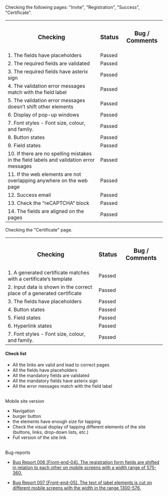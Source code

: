 Checking the following pages: "Invite", "Registration", "Success", "Certificate".

<table>

  <tr>
    <th colspan="2"><h3>Checking</h3></th>
    <th><h3>Status</h3></th>
    <th><h3>Bug / Comments</h3></th>
  </tr>

  <tr>
    <td colspan="2">1. The fields have placeholders</td>
    <td>Passed</td>
    <td></td>
  </tr>
  <tr>
    <td colspan="2">2. The required fields are validated</td>
    <td>Passed</td>
    <td></td>
  </tr>
  <tr>
    <td colspan="2">3. The required fields have asterix sign</td>
    <td>Passed</td>
    <td></td>
  </tr>
  <tr>
    <td colspan="2">4. The validation error messages match with the field label</td>
    <td>Passed</td>
    <td></td>
  </tr>
  <tr>
    <td colspan="2">5. The validation error messages doesn’t shift other elements</td>
    <td>Passed</td>
    <td></td>
  </tr>
  <tr>
    <td colspan="2">6. Display of pop-up windows</td>
    <td>Passed</td>
    <td></td>
  </tr>
  <tr>
    <td colspan="2">7. Font styles - Font size, colour, and family.</td>
    <td>Passed</td>
    <td></td>
  </tr>
  <tr>
    <td colspan="2">8. Button states</td>
    <td>Passed</td>
    <td></td>
  </tr>
  <tr>
    <td colspan="2">9. Field states</td>
    <td>Passed</td>
    <td></td>
  </tr>
  <tr>
    <td colspan="2">10. If there are no spelling mistakes in the field labels and validation error messages</td>
    <td>Passed</td>
    <td></td>
  </tr>
  <tr>
    <td colspan="2">11. If the web elements are not overlapping anywhere on the web page</td>
    <td>Passed</td>
    <td></td>
  </tr>
  <tr>
    <td colspan="2">12. Success email</td>
    <td>Passed</td>
    <td></td>
  </tr>
  <tr>
    <td colspan="2">13. Check the “reCAPTCHA” block</td>
    <td>Passed</td>
    <td></td>
  </tr>
  <tr>
    <td colspan="2">14. The fields are aligned on the pages</td>
    <td>Passed</td>
    <td></td>
  </tr>

</table>




Checking the "Certificate" page.

<table>

  <tr>
    <th colspan="2"><h3>Checking</h3></th>
    <th><h3>Status</h3></th>
    <th><h3>Bug / Comments</h3></th>
  </tr>
  <tr>
    <td colspan="2">1. A generated certificate matches with a certificate’s template</td>
    <td>Passed</td>
    <td></td>
  </tr>
  <tr>
    <td colspan="2">2. Input data is shown in the correct place of a generated certificate</td>
    <td>Passed</td>
    <td></td>
  </tr>
 <tr>
    <td colspan="2">3. The fields have placeholders</td>
    <td>Passed</td>
    <td></td>
  </tr>
  <tr>
    <td colspan="2">4. Button states</td>
    <td>Passed</td>
    <td></td>
  </tr>
  <tr>
    <td colspan="2">5. Field states</td>
    <td>Passed</td>
    <td></td>
  </tr>
  <tr>
    <td colspan="2">6. Hyperlink states</td>
    <td>Passed</td>
    <td></td>
  </tr>
  <tr>
    <td colspan="2">7. Font styles - Font size, colour, and family.</td>
    <td>Passed</td>
    <td></td>
  </tr>
  
</table>



<h4>Check list</h4>

- All the links are valid and lead to correct pages<br>
- All the fields have placeholders<br>
- All the mandatory fields are validated<br>
- All the mandatory fields have asterix sign<br>
- All the error messages match with the field label<br><br>

Mobile site version<br>
- Navigation<br>
- burger button<br>
- the elements have enough size for tapping<br>
- Check the visual display of tapping different elements of the site (buttons, links, drop-down lists, etc.)<br>
- Full version of the site link	<br><br>

 Bug-reports<br>
- <a href="https://docs.google.com/spreadsheets/d/12KEEJFddZtl741j8TxCts92ghMKKscoNiEowJAWGCqc/edit?usp=drive_link">Bug Report 006 [Front-end-04]. The registration form fields are shifted in relation to each other on mobile screens with a width range of 575-360.</a>

- <a href="https://docs.google.com/spreadsheets/d/1L49IR-pGNUU1iiRUX3gF39JA6HDmMazQv_KX39uTFUw/edit?usp=drive_link">Bug Report 007 [Front-end-05]. The text of label elements is cut on different mobile screens with the width in the range 1300-576.</a>

